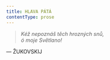 ```yaml
---
title: HLAVA PÁTÁ
contentType: prose
---
```


<section>

> _Kéž nepoznáš těch hrozných snů,  
> ó moje Světlano!_

— ŽUKOVSKIJ

</section>
